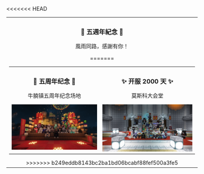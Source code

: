 <<<<<<< HEAD
<table align="center">
  <tr>
    <td align="center" valign="top">
      <h3>🎉 五週年紀念 🎉</h3>
      <p>
        風雨同路，感謝有你！
      </p>
=======
<p align="center">
  
</p>
<table align="center">
  <tr>
    <td align="center" valign="top">
      <h3>🎉 五周年纪念 🎉</h3>
      <p>牛腩镇五周年纪念场地</p>
      <img src="https://github.com/Sasuke1003/photoshub/blob/main/background.png" alt="五週年紀念" width="400"/>
    </td>
    <td align="center" valign="top">
      <h3>✨ 开服 2000 天 ✨</h3>
      <p>莫斯科大会堂</p>
      <img src="https://github.com/Sasuke1003/photoshub/blob/main/2000.png" alt="开服 2000 天" width="400"/>
    </td>
  </tr>
</table>
>>>>>>> b249eddb8143bc2ba1bd06bcabf88fef500a3fe5

